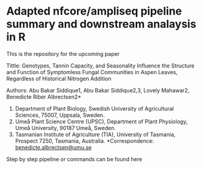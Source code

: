 # Adapted nfcore/ampliseq pipeline summary and downstream analaysis in R

This is the repository for the upcoming paper

Tittle: Genotypes, Tannin Capacity, and Seasonality Influence the Structure and Function of Symptomless Fungal Communities in Aspen Leaves, Regardless of Historical Nitrogen Addition 

Authors: Abu Bakar Siddique1, Abu Bakar Siddique2,3, Lovely Mahawar2, Benedicte Riber Albrectsen2*

1. Department of Plant Biology, Swedish University of Agricultural Sciences, 75007, Uppsala, Sweden.
2. Umeå Plant Science Centre (UPSC), Department of Plant Physiology, Umeå University, 90187 Umeå, Sweden.
3. Tasmanian Institute of Agriculture (TIA), University of Tasmania, Prospect 7250, Tasmania, Australia. 
*Correspondence: benedicte.albrectsen@umu.se

Step by step pipeline or commands can be found here

